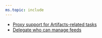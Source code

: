 ```yaml
---
ms.topic: include
---
```


- [Proxy support for Artifacts-related tasks](#proxy-support-for-artifacts-related-tasks)
- [Delegate who can manage feeds](#delegate-who-can-manage-feeds)

